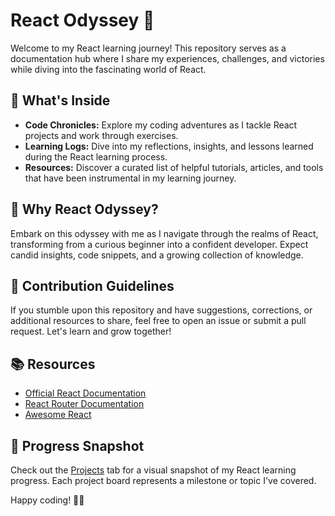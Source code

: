 # React Odyssey 🚀

Welcome to my React learning journey! This repository serves as a documentation hub where I share my experiences, challenges, and victories while diving into the fascinating world of React.

## 📖 What's Inside

- **Code Chronicles:** Explore my coding adventures as I tackle React projects and work through exercises.
- **Learning Logs:** Dive into my reflections, insights, and lessons learned during the React learning process.
- **Resources:** Discover a curated list of helpful tutorials, articles, and tools that have been instrumental in my learning journey.

## 🌟 Why React Odyssey?

Embark on this odyssey with me as I navigate through the realms of React, transforming from a curious beginner into a confident developer. Expect candid insights, code snippets, and a growing collection of knowledge.

## 🚧 Contribution Guidelines

If you stumble upon this repository and have suggestions, corrections, or additional resources to share, feel free to open an issue or submit a pull request. Let's learn and grow together!

## 📚 Resources

- [Official React Documentation](https://reactjs.org/)
- [React Router Documentation](https://reactrouter.com/)
- [Awesome React](https://github.com/enaqx/awesome-react)

## 📆 Progress Snapshot

Check out the [Projects](../../projects) tab for a visual snapshot of my React learning progress. Each project board represents a milestone or topic I've covered.

Happy coding! 🚀✨
